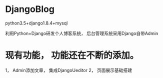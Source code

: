 # DjangoBlog
python3.5+django1.8.4+mysql


利用Python+Django研发个人博客系统， 后台管理系统采用Django自带Admin


# 现有功能， 功能还在不断的添加。

1， Admin添加文章， 集成DjangoUeditor
2， 页面展示基础搭建
